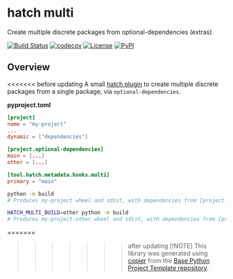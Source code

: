 # hatch multi

Create multiple discrete packages from optional-dependencies (extras)

[![Build Status](https://github.com/python-project-templates/hatch-multi/actions/workflows/build.yaml/badge.svg?branch=main&event=push)](https://github.com/python-project-templates/hatch-multi/actions/workflows/build.yaml)
[![codecov](https://codecov.io/gh/python-project-templates/hatch-multi/branch/main/graph/badge.svg)](https://codecov.io/gh/python-project-templates/hatch-multi)
[![License](https://img.shields.io/github/license/python-project-templates/hatch-multi)](https://github.com/python-project-templates/hatch-multi)
[![PyPI](https://img.shields.io/pypi/v/hatch-multi.svg)](https://pypi.python.org/pypi/hatch-multi)

## Overview

<<<<<<< before updating
A small [hatch plugin](https://hatch.pypa.io/latest/) to create multiple discrete packages from a single package, via `optional-dependencies`.

**pyproject.toml**

```toml
[project]
name = "my-project"
...
dynamic = ["dependencies"]

[project.optional-dependencies]
main = [...]
other = [...]

[tool.hatch.metadata.hooks.multi]
primary = "main"
```

```bash
python -m build
# Produces my-project wheel and sdist, with dependencies from [project.optional-dependencies.main]

HATCH_MULTI_BUILD=other python -m build
# Produces my-project-other wheel and sdist, with dependencies from [project.optional-dependencies.other]
```



=======
>>>>>>> after updating
> [!NOTE]
> This library was generated using [copier](https://copier.readthedocs.io/en/stable/) from the [Base Python Project Template repository](https://github.com/python-project-templates/base).

